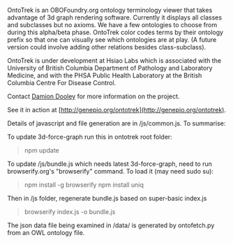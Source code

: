 OntoTrek is an OBOFoundry.org ontology terminology viewer that takes advantage of 3d graph rendering software. Currently it displays all classes and subclasses but no axioms. We have a few ontologies to choose from during this alpha/beta phase. OntoTrek color codes terms by their ontology prefix so that one can visually see which ontologies are at play.  (A future version could involve adding other relations besides class-subclass).

OntoTrek is under development at Hsiao Labs which is associated with the University of British Columbia Department of Pathology and Laboratory Medicine, and with the PHSA Public Health Laboratory at the British Columbia Centre For Disease Control.

Contact [Damion Dooley](mailto:damion.dooley@bccdc.ca) for more information on the project.

See it in action at [http://genepio.org/ontotrek](http://genepio.org/ontotrek).

Details of javascript and file generation are in /js/common.js. To summarise:

  To update 3d-force-graph run this in ontotrek root folder:
  
  > npm update 

  To update /js/bundle.js which needs latest 3d-force-graph, need to run 
  browserify.org's "browserify" command. To load it (may need sudo su):

  > npm install -g browserify
  > npm install uniq 

  Then in /js folder, regenerate bundle.js based on super-basic index.js

  > browserify index.js -o bundle.js

The json data file being examined in /data/ is generated by ontofetch.py
from an OWL ontology file.
